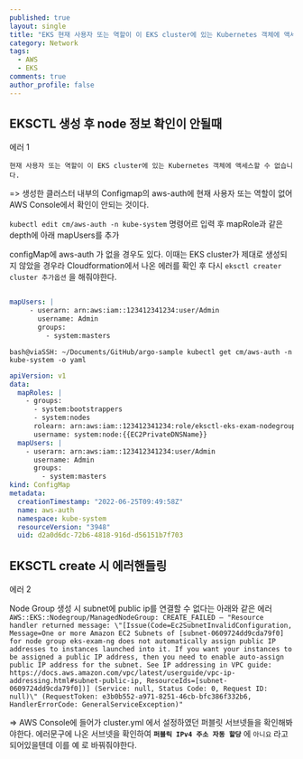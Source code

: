 ```yaml
---
published: true
layout: single
title: "EKS 현재 사용자 또는 역할이 이 EKS cluster에 있는 Kubernetes 객체에 액세스할 수 없습니다"
category: Network
tags:
  - AWS
  - EKS
comments: true
author_profile: false
---
```



## EKSCTL 생성 후 node 정보 확인이 안될때

에러 1

`현재 사용자 또는 역할이 이 EKS cluster에 있는 Kubernetes 객체에 액세스할 수 없습니다.`

=> 생성한 클러스터 내부의 Configmap의 aws-auth에 현재 사용자 또는 역할이 없어 AWS Console에서 확인이 안되는 것이다. 

`kubectl edit cm/aws-auth -n kube-system` 명령어르 입력 후 mapRole과 같은 depth에 아래 mapUsers를 추가

configMap에 aws-auth 가 없을 경우도 있다. 이때는 EKS cluster가 제대로 생성되지 않았을 경우라 Cloudformation에서 나온 에러를 확인 후 다시 `eksctl creater cluster 추가옵션` 을 해줘야한다. 

```yaml

mapUsers: |
     - userarn: arn:aws:iam::123412341234:user/Admin
       username: Admin
       groups:
         - system:masters

```

`bash@viaSSH: ~/Documents/GitHub/argo-sample kubectl get cm/aws-auth -n kube-system -o yaml`
```yaml
apiVersion: v1
data:
  mapRoles: |
    - groups:
      - system:bootstrappers
      - system:nodes
      rolearn: arn:aws:iam::123412341234:role/eksctl-eks-exam-nodegroup-eks-exa-NodeInstanceRole-UCELJUF74CUJ
      username: system:node:{{EC2PrivateDNSName}}
  mapUsers: |
    - userarn: arn:aws:iam::123412341234:user/Admin
      username: Admin
      groups:
        - system:masters
kind: ConfigMap
metadata:
  creationTimestamp: "2022-06-25T09:49:58Z"
  name: aws-auth
  namespace: kube-system
  resourceVersion: "3948"
  uid: d2a0d6dc-72b6-4818-916d-d56151b7f703
```


## EKSCTL create 시 에러핸들링

에러 2

Node Group 생성 시 subnet에 public ip를 연결할 수 없다는 아래와 같은 에러
`AWS::EKS::Nodegroup/ManagedNodeGroup: CREATE_FAILED – "Resource handler returned message: \"[Issue(Code=Ec2SubnetInvalidConfiguration, Message=One or more Amazon EC2 Subnets of [subnet-0609724dd9cda79f0] for node group eks-exam-ng does not automatically assign public IP addresses to instances launched into it. If you want your instances to be assigned a public IP address, then you need to enable auto-assign public IP address for the subnet. See IP addressing in VPC guide: https://docs.aws.amazon.com/vpc/latest/userguide/vpc-ip-addressing.html#subnet-public-ip, ResourceIds=[subnet-0609724dd9cda79f0])] (Service: null, Status Code: 0, Request ID: null)\" (RequestToken: e3b0b552-a971-8251-46cb-bfc386f332b6, HandlerErrorCode: GeneralServiceException)"
`

=> AWS Console에 들어가 cluster.yml 에서 설정하였던 퍼블릿 서브넷들을 확인해봐야한다. 
에러문구에 나온 서브넷을 확인하여 **`퍼블릭 IPv4 주소 자동 할당`** 에 `아니요` 라고 되어있을텐데 이를 예 로 바꿔줘야한다.


